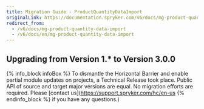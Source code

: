 ```yaml
---
title: Migration Guide - ProductQuantityDataImport
originalLink: https://documentation.spryker.com/v6/docs/mg-product-quantity-data-import
redirect_from:
  - /v6/docs/mg-product-quantity-data-import
  - /v6/docs/en/mg-product-quantity-data-import
---
```


## Upgrading from Version 1.* to Version 3.0.0

{% info_block infoBox %}
To dismantle the Horizontal Barrier and enable partial module updates on projects, a Technical Release took place. Public API of source and target major versions are equal. No migration efforts are required. Please [contact us](https://support.spryker.com/hc/en-us
{% endinfo_block %} if you have any questions.)
